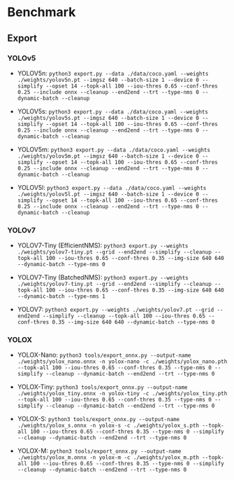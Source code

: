 # Benchmark

## Export

### YOLOv5

- YOLOV5n: `python3 export.py --data ./data/coco.yaml --weights ./weights/yolov5n.pt --imgsz 640 --batch-size 1 --device 0 --simplify --opset 14 --topk-all 100 --iou-thres 0.65 --conf-thres 0.25 --include onnx --cleanup --end2end --trt --type-nms 0 --dynamic-batch --cleanup`

- YOLOV5s: `python3 export.py --data ./data/coco.yaml --weights ./weights/yolov5s.pt --imgsz 640 --batch-size 1 --device 0 --simplify --opset 14 --topk-all 100 --iou-thres 0.65 --conf-thres 0.25 --include onnx --cleanup --end2end --trt --type-nms 0 --dynamic-batch --cleanup`

- YOLOV5m: `python3 export.py --data ./data/coco.yaml --weights ./weights/yolov5m.pt --imgsz 640 --batch-size 1 --device 0 --simplify --opset 14 --topk-all 100 --iou-thres 0.65 --conf-thres 0.25 --include onnx --cleanup --end2end --trt --type-nms 0 --dynamic-batch --cleanup`

- YOLOV5l: `python3 export.py --data ./data/coco.yaml --weights ./weights/yolov5l.pt --imgsz 640 --batch-size 1 --device 0 --simplify --opset 14 --topk-all 100 --iou-thres 0.65 --conf-thres 0.25 --include onnx --cleanup --end2end --trt --type-nms 0 --dynamic-batch --cleanup`

### YOLOv7

- YOLOV7-Tiny (EfficientNMS): `python3 export.py --weights ./weights/yolov7-tiny.pt --grid --end2end --simplify --cleanup --topk-all 100 --iou-thres 0.65 --conf-thres 0.35 --img-size 640 640 --dynamic-batch --type-nms 0`

- YOLOV7-Tiny (BatchedNMS): `python3 export.py --weights ./weights/yolov7-tiny.pt --grid --end2end --simplify --cleanup --topk-all 100 --iou-thres 0.65 --conf-thres 0.35 --img-size 640 640 --dynamic-batch --type-nms 1`

- YOLOV7: `python3 export.py --weights ./weights/yolov7.pt --grid --end2end --simplify --cleanup --topk-all 100 --iou-thres 0.65 --conf-thres 0.35 --img-size 640 640 --dynamic-batch --type-nms 0`

### YOLOX

- YOLOX-Nano: `python3 tools/export_onnx.py --output-name ./weights/yolox_nano.onnx -n yolox-nano -c ./weights/yolox_nano.pth --topk-all 100 --iou-thres 0.65 --conf-thres 0.35 --type-nms 0 --simplify --cleanup --dynamic-batch --end2end --trt --type-nms 0`

- YOLOX-Tiny: `python3 tools/export_onnx.py --output-name ./weights/yolox_tiny.onnx -n yolox-tiny -c ./weights/yolox_tiny.pth --topk-all 100 --iou-thres 0.65 --conf-thres 0.35 --type-nms 0 --simplify --cleanup --dynamic-batch --end2end --trt --type-nms 0`

- YOLOX-S: `python3 tools/export_onnx.py --output-name ./weights/yolox_s.onnx -n yolox-s -c ./weights/yolox_s.pth --topk-all 100 --iou-thres 0.65 --conf-thres 0.35 --type-nms 0 --simplify --cleanup --dynamic-batch --end2end --trt --type-nms 0`

- YOLOX-M: `python3 tools/export_onnx.py --output-name ./weights/yolox_m.onnx -n yolox-m -c ./weights/yolox_m.pth --topk-all 100 --iou-thres 0.65 --conf-thres 0.35 --type-nms 0 --simplify --cleanup --dynamic-batch --end2end --trt --type-nms 0`
